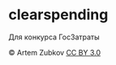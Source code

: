 clearspending
=============

Для конкурса ГосЗатраты

© Artem Zubkov <a href="http://creativecommons.org/licenses/by/3.0">CC BY 3.0</a>